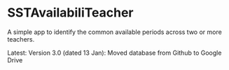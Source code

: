 # SSTAvailabiliTeacher
A simple app to identify the common available periods across two or more teachers.

Latest:
Version 3.0 (dated 13 Jan): Moved database from Github to Google Drive

